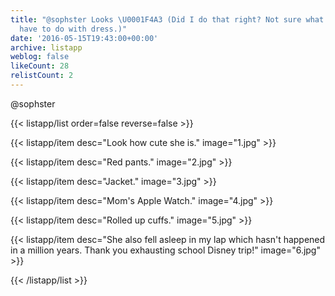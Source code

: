 ```yaml
---
title: "@sophster Looks \U0001F4A3 (Did I do that right? Not sure what old-timey explosives
  have to do with dress.)"
date: '2016-05-15T19:43:00+00:00'
archive: listapp
weblog: false
likeCount: 28
relistCount: 2
---
```


@sophster

<!--more-->

{{< listapp/list order=false reverse=false >}}

   {{< listapp/item
      desc="Look how cute she is."
      image="1.jpg" >}}

   {{< listapp/item
      desc="Red pants."
      image="2.jpg" >}}

   {{< listapp/item
      desc="Jacket."
      image="3.jpg" >}}

   {{< listapp/item
      desc="Mom's Apple Watch."
      image="4.jpg" >}}

   {{< listapp/item
      desc="Rolled up cuffs."
      image="5.jpg" >}}

   {{< listapp/item
      desc="She also fell asleep in my lap which hasn't happened in a million years. Thank you exhausting school Disney trip!"
      image="6.jpg" >}}

{{< /listapp/list >}}
